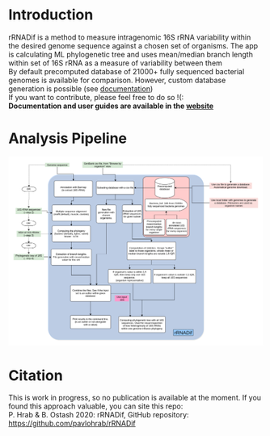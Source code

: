 # Introduction
rRNADif is a method to measure intragenomic 16S rRNA variability within the desired genome sequence against a chosen set of organisms. The app is calculating ML phylogenetic tree and uses mean/median branch length within set of 16S rRNA as a measure of variability between them <br>
By default precomputed database of 21000+ fully sequenced bacterial genomes is available for comparison. However, custom database generation is possible (see [documentation](https://pavlohrab.github.io/rRNADif/))<br>
If you want to contribute, please feel free to do so !(: <br>
**Documentation and user guides are available in the [website](https://pavlohrab.github.io/rRNADif/)**
# Analysis Pipeline
![pipeline](images/pipeline.png)
# Citation
This is work in progress, so no publication is available at the moment. If you found this approach valuable, you can site this repo: <br>
P. Hrab & B. Ostash 2020: rRNADif, GitHub repository: https://github.com/pavlohrab/rRNADif
